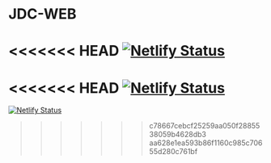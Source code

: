 # JDC-WEB

<<<<<<< HEAD
[![Netlify Status](https://api.netlify.com/api/v1/badges/c8905142-d427-4e53-aa6d-2b122fd4ec7c/deploy-status)](https://app.netlify.com/sites/dainty-caramel-b7dc51/deploys)
=======
<<<<<<< HEAD
[![Netlify Status](https://api.netlify.com/api/v1/badges/c8905142-d427-4e53-aa6d-2b122fd4ec7c/deploy-status?branch=Page-Web)](https://app.netlify.com/sites/dainty-caramel-b7dc51/deploys)
=======
[![Netlify Status](https://api.netlify.com/api/v1/badges/c8905142-d427-4e53-aa6d-2b122fd4ec7c/deploy-status)](https://app.netlify.com/sites/dainty-caramel-b7dc51/deploys)
>>>>>>> c78667cebcf25259aa050f2885538059b4628db3
>>>>>>> aa628e1ea593b86f1160c985c70655d280c761bf
